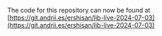 The code for this repository can now be found at [https://git.andrii.es/ershisan/lib-live-2024-07-03](https://git.andrii.es/ershisan/lib-live-2024-07-03)